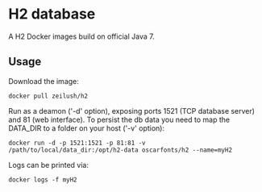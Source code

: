 # H2 database
A H2 Docker images build on official Java 7.

## Usage
Download the image:
```
docker pull zeilush/h2
```

Run as a deamon ('-d' option), exposing ports 1521 (TCP database server) and 81 (web interface). To persist the db data you need to map the DATA_DIR to a folder on your host ('-v' option):
```
docker run -d -p 1521:1521 -p 81:81 -v /path/to/local/data_dir:/opt/h2-data oscarfonts/h2 --name=myH2
```

Logs can be printed via:
```
docker logs -f myH2
```
